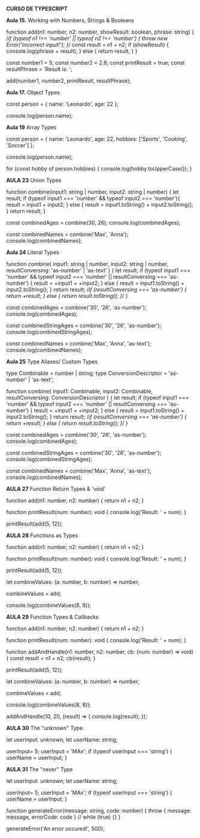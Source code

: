 **CURSO DE TYPESCRIPT**

**Aula 15.**
  Working with Numbers, Strings & Booleans

function add(n1: number, n2: number, showResult: boolean, phrase: string) {
   /*if (typeof n1 !== 'number' || typeof n2 !== 'number') {
    throw new Error('Incorrect input!');
   }*/
  const result = n1 + n2;
  if (showResult) {
    console.log(phrase + result);
  } else {
    return result;
  }
}
  
const number1 = 5;
const number2 = 2.8;
const printResult = true;
const resultPhrase = 'Result is: ';

add(number1, number2, printResult, resultPhrase);

**Aula 17.**
  Object Types

const person = {
    name: 'Leonardo',
    age: 22
};

console.log(person.name);

**Aula 19**
  Array Types

const person = {
    name: 'Leonardo',
    age: 22,
    hobbies: ['Sports', 'Cooking', 'Soccer']
};

console.log(person.name);

for (const hobby of person.hobbies) {
    console.log(hobby.toUpperCase());
}

**AULA 23**
  Union Types

function combine(input1: string | number, input2: string | number) {
   let result;
    if (typeof input1 === 'number' && typeof input2 === 'number'){
    result = input1 + input2;
   } else {
    result = input1.toString() + input2.toString();
   }
   return result;
 }

 const combinedAges = combine(30, 26);
 console.log(combinedAges);

 const combinedNames = combine('Max', 'Anna');
 console.log(combinedNames);

**Aula 24**
  Literal Types

function combine(
    input1: string | number,
    input2: string | number,
    resultConversing: 'as-number' | 'as-text'
) {
   let result;
    if (typeof input1 === 'number' && typeof input2 === 'number' || resultConversing === 'as-number') {
        result = +input1 + +input2;
   } else {
        result = input1.toString() + input2.toString();
   }
   return result;
   /*if (resultConversing === 'as-number') {
    return +result;
   } else {
    return result.toString();
   }*/
 }

 const combinedAges = combine('30', '26', 'as-number');
 console.log(combinedAges);

 const combinedStringAges = combine('30', '26', 'as-number');
 console.log(combinedStringAges);

 const combinedNames = combine('Max', 'Anna', 'as-text');
 console.log(combinedNames);

 **Aula 25**
  Type Aliases/ Custom Types

  type Combinable = number | string;
type ConversionDescriptor = 'as-number' | 'as-text'; 

function combine(
    input1: Combinable,
    input2: Combinable,
    resultConversing: ConversionDescriptor
) {
   let result;
    if (typeof input1 === 'number' && typeof input2 === 'number' || resultConversing === 'as-number') {
        result = +input1 + +input2;
   } else {
        result = input1.toString() + input2.toString();
   }
   return result;
   /*if (resultConversing === 'as-number') {
    return +result;
   } else {
    return result.toString();
   }*/
 }

 const combinedAges = combine('30', '26', 'as-number');
 console.log(combinedAges);

 const combinedStringAges = combine('30', '26', 'as-number');
 console.log(combinedStringAges);

 const combinedNames = combine('Max', 'Anna', 'as-text');
 console.log(combinedNames);

**AULA 27**
  Function Return Types & 'void'

function add(n1: number, n2: number) {
    return n1 + n2;
}

function printResult(num: number): void {
    console.log('Result: ' + num);
}

printResult(add(5, 12));

**AULA 28**
  Functions as Types

function add(n1: number, n2: number) {
    return n1 + n2;
}

function printResult(num: number): void {
    console.log('Result: ' + num);
}

printResult(add(5, 12));

let combineValues: (a: number, b: number) => number;

combineValues = add;

console.log(combineValues(8, 8));

**AULA 29**
  Function Types & Callbacks

function add(n1: number, n2: number) {
    return n1 + n2;
}

function printResult(num: number): void {
    console.log('Result: ' + num);
}

function addAndHandle(n1: number, n2: number, cb: (num: number) => void) {
    const result = n1 + n2;
    cb(result);
} 

printResult(add(5, 12));

let combineValues: (a: number, b: number) => number;

combineValues = add;

console.log(combineValues(8, 8));

addAndHandle(10, 20, (result) => {
    console.log(result);
});

**AULA 30**
  The "unknown" Type

let userInput: unknown;
let userName: string;

userInput= 5;
userInput = 'MAx';
if (typeof userInput === 'string') {
    userName = userInput;
}

**AULA 31**
  The "never" Type

let userInput: unknown;
let userName: string;

userInput= 5;
userInput = 'MAx';
if (typeof userInput === 'string') {
    userName = userInput;
}

function generateError(message: string, code: number) {
    throw { message: message, errorCode: code }
    // while (true) {}
}

generateError('An error occured!', 500);


